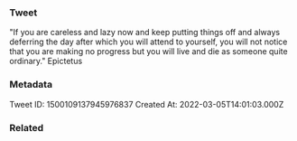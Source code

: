 ### Tweet
"If you are careless and lazy now and keep putting things off and always deferring the day after which you will attend to yourself, you will not notice that you are making no progress but you will live and die as someone quite ordinary." Epictetus

### Metadata
Tweet ID: 1500109137945976837
Created At: 2022-03-05T14:01:03.000Z

### Related

